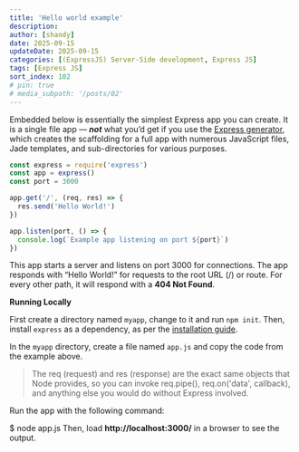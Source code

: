 ```yaml
---
title: 'Hello world example'
description: 
author: [shandy]
date: 2025-09-15
updateDate: 2025-09-15
categories: [(ExpressJS) Server-Side development, Express JS]
tags: [Express JS]
sort_index: 102
# pin: true
# media_subpath: '/posts/02'
---
```


Embedded below is essentially the simplest Express app you can create. It is a single file app — ***not*** what you’d get if you use the [Express generator](/posts/2025-09-15-express-generator-03-express-application-generator), which creates the scaffolding for a full app with numerous JavaScript files, Jade templates, and sub-directories for various purposes.

```js
const express = require('express')
const app = express()
const port = 3000

app.get('/', (req, res) => {
  res.send('Hello World!')
})

app.listen(port, () => {
  console.log(`Example app listening on port ${port}`)
})
```

This app starts a server and listens on port 3000 for connections. The app responds with “Hello World!” for requests to the root URL (/) or route. For every other path, it will respond with a **404 Not Found**.

**Running Locally**

First create a directory named `myapp`, change to it and run `npm init`. Then, install `express` as a dependency, as per the [installation guide](/posts/2025-09-15-express-generator-03-express-application-generator).

In the `myapp` directory, create a file named `app.js` and copy the code from the example above.

>The req (request) and res (response) are the exact same objects that Node provides, so you can invoke req.pipe(), req.on('data', callback), and anything else you would do without Express involved.

Run the app with the following command:

$ node app.js
Then, load **http://localhost:3000/** in a browser to see the output.

